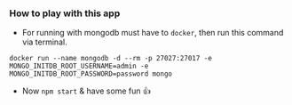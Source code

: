 ### How to play with this app

- For running with mongodb must have to `docker`, then run this command via terminal.

`docker run --name mongodb -d --rm -p 27027:27017 -e MONGO_INITDB_ROOT_USERNAME=admin -e MONGO_INITDB_ROOT_PASSWORD=password mongo`

- Now `npm start` & have some fun 👍
